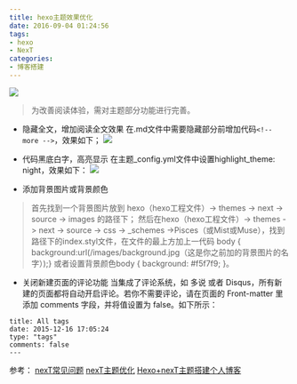 ```yaml
---
title: hexo主题效果优化
date: 2016-09-04 01:24:56
tags:
- hexo
- NexT
categories:
- 博客搭建
---
```


![](http://ww2.sinaimg.cn/large/a8fc9690gw1f7he0hb35zj21hc0zb4g5.jpg)

>为改善阅读体验，需对主题部分功能进行完善。

<!-- more -->


* 隐藏全文，增加阅读全文效果
在.md文件中需要隐藏部分前增加代码`<!-- more -->`，效果如下；
![](http://ww2.sinaimg.cn/large/a8fc9690gw1f7he5wkx60j20bi0370sq.jpg)
* 代码黑底白字，高亮显示
在主题_config.yml文件中设置highlight_theme: night，效果如下：
![](http://ww4.sinaimg.cn/large/a8fc9690gw1f7gx4ncjwej20kj06aaax.jpg)

* 添加背景图片或背景颜色
>首先找到一个背景图片放到 hexo（hexo工程文件）-> themes -> next -> source -> images 的路径下；
然后在hexo（hexo工程文件）-> themes -> next -> source -> css -> _schemes ->Pisces（或Mist或Muse），找到路径下的index.styl文件，在文件的最上方加上一代码 body { background:url(/images/background.jpg（这是你之前加的背景图片的名字）);} 或者设置背景颜色body { background: #f5f7f9; }。

* 关闭新建页面的评论功能
当集成了评论系统，如 多说 或者 Disqus，所有新建的页面都将自动开启评论。若你不需要评论，请在页面的 Front-matter 里添加 comments 字段，并将值设置为 false。如下所示：
```
title: All tags
date: 2015-12-16 17:05:24
type: "tags"
comments: false
---
```
参考：
[nexT常见问题](http://theme-next.iissnan.com/faqs.html)
[nexT主题优化](https://github.com/iissnan/hexo-theme-next/issues)
[Hexo+nexT主题搭建个人博客](http://www.wuxubj.cn/2016/08/Hexo-nexT-build-personal-blog/)